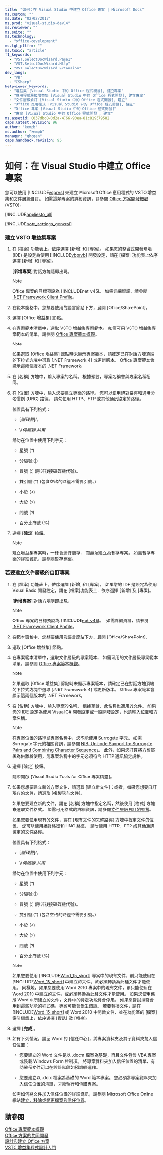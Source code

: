 ```yaml
---
title: "如何：在 Visual Studio 中建立 Office 專案 | Microsoft Docs"
ms.custom: ""
ms.date: "02/02/2017"
ms.prod: "visual-studio-dev14"
ms.reviewer: ""
ms.suite: ""
ms.technology: 
  - "office-development"
ms.tgt_pltfrm: ""
ms.topic: "article"
f1_keywords: 
  - "VST.SelectDocWizard.Page1"
  - "VST.SelectDocWizard.Http"
  - "VST.SelectDocWizard.Extension"
dev_langs: 
  - "VB"
  - "CSharp"
helpviewer_keywords: 
  - "增益集 [Visual Studio 中的 Office 程式開發], 建立專案"
  - "應用程式層級增益集 [Visual Studio 中的 Office 程式開發], 建立專案"
  - "文件層級自訂 [Visual Studio 中的 Office 程式開發], 建立"
  - "Office 應用程式 [Visual Studio 中的 Office 程式開發], 建立"
  - "Office 專案 [Visual Studio 中的 Office 程式開發]"
  - "專案 [Visual Studio 中的 Office 程式開發], 建立"
ms.assetid: 0037dbd8-0d2a-4766-90ea-81c819379582
caps.latest.revision: 96
author: "kempb"
ms.author: "kempb"
manager: "ghogen"
caps.handback.revision: 95
---
```

# 如何：在 Visual Studio 中建立 Office 專案
  您可以使用 [!INCLUDE[vsprvs](../sharepoint/includes/vsprvs-md.md)] 來建立 Microsoft Office 應用程式的 VSTO 增益集和文件層級自訂。 如需這類專案的詳細資訊，請參閱 [Office 方案開發概觀 &#40;VSTO&#41;](../vsto/office-solutions-development-overview-vsto.md)。  
  
 [!INCLUDE[appliesto_all](../vsto/includes/appliesto-all-md.md)]  
  
 [!INCLUDE[note_settings_general](../sharepoint/includes/note-settings-general-md.md)]  
  
### 建立 VSTO 增益集專案  
  
1.  在 \[檔案\] 功能表上，依序選擇 \[新增\] 和 \[專案\]。  如果您的整合式開發環境 \(IDE\) 是設定為使用 [!INCLUDE[vbprvb](../sharepoint/includes/vbprvb-md.md)] 開發設定，請在 \[檔案\] 功能表上依序選擇 \[新增\] 和 \[專案\]。  
  
     \[**新增專案**\] 對話方塊隨即出現。  
  
    > [!NOTE]  
    >  Office 專案的目標預設為 [!INCLUDE[net_v45](../vsto/includes/net-v45-md.md)]。  如需詳細資訊，請參閱 [.NET Framework Client Profile](http://msdn.microsoft.com/library/f0219919-1f02-4588-8704-327a62fd91f1)。  
  
2.  在範本窗格中，您想要使用的語言節點下方，展開 \[Office\/SharePoint\]。  
  
3.  選擇 \[Office 增益集\] 節點。  
  
4.  在專案範本清單中，選取 VSTO 增益集專案範本。  如需可用 VSTO 增益集專案範本的清單，請參閱 [Office 專案範本概觀](../vsto/office-project-templates-overview.md)。  
  
    > [!NOTE]  
    >  如果選取 \[Office 增益集\] 節點時未顯示專案範本，請確定已在對話方塊頂端的下拉式方塊中選取 \[.NET Framework 4\] 或更新版本。  Office 專案範本會顯示這兩個版本的 .NET Framework。  
  
5.  在 \[名稱\] 方塊中，輸入專案的名稱。  根據預設，專案名稱會與方案名稱相同。  
  
6.  在 \[位置\] 方塊中，輸入您要建立專案的路徑。  您可以使用絕對路徑和通用命名慣例 \(UNC\) 路徑。  請勿使用 HTTP、FTP 或其他通訊協定的路徑。  
  
     位置具有下列格式：  
  
    -   \[*磁碟機*\]:\\  
  
    -   \\\\*伺服器*\\*共用*  
  
     請勿在位置中使用下列字元：  
  
    -   星號 \(\*\)  
  
    -   分隔號 \(|\)  
  
    -   冒號 \(:\) \(除非後接磁碟機代號\)。  
  
    -   雙引號 \("\) \(包含空格的路徑不需要引號。\)  
  
    -   小於 \(\<\)  
  
    -   大於 \(\>\)  
  
    -   問號 \(?\)  
  
    -   百分比符號 \(%\)  
  
7.  選擇 \[**確定**\] 按鈕。  
  
    > [!NOTE]  
    >  建立增益集專案時，一律會進行儲存，  而無法建立為暫存專案。  如需暫存專案的詳細資訊，請參閱[暫存專案](http://msdn.microsoft.com/zh-tw/9cf1944c-7045-44cc-8701-7b0eb4099f2b)。  
  
### 若要建立文件層級的自訂專案  
  
1.  在 \[檔案\] 功能表上，依序選擇 \[新增\] 和 \[專案\]。  如果您的 IDE 是設定為使用 Visual Basic 開發設定，請在 \[檔案\]功能表上，依序選擇 \[新增\] 及 \[專案\]。  
  
     \[**新增專案**\] 對話方塊隨即出現。  
  
    > [!NOTE]  
    >  Office 專案的目標預設為 [!INCLUDE[net_v45](../vsto/includes/net-v45-md.md)]。  如需詳細資訊，請參閱 [.NET Framework Client Profile](http://msdn.microsoft.com/library/f0219919-1f02-4588-8704-327a62fd91f1)。  
  
2.  在範本窗格中，您想要使用的語言節點下方，展開 \[Office\/SharePoint\]。  
  
3.  選取 \[Office 增益集\] 節點。  
  
4.  在專案範本清單中，選取文件層級的專案範本。  如需可用的文件層級專案範本清單，請參閱 [Office 專案範本概觀](../vsto/office-project-templates-overview.md)。  
  
    > [!NOTE]  
    >  如果選取 \[Office 增益集\] 節點時未顯示專案範本，請確定已在對話方塊頂端的下拉式方塊中選取 \[.NET Framework 4\] 或更新版本。  Office 專案範本會顯示這兩個版本的 .NET Framework。  
  
5.  在 \[名稱\] 方塊中，輸入專案的名稱。  根據預設，此名稱也適用於文件。  如果您的 IDE 設定為使用 Visual C\# 開發設定或一般開發設定，也請輸入位置和方案名稱。  
  
    > [!NOTE]  
    >  在專案位置的路徑或專案名稱中，您不能使用 Surrogate 字元。  如需 Surrogate 字元的相關資訊，請參閱 [NIB: Unicode Support for Surrogate Pairs and Combining Character Sequences](http://msdn.microsoft.com/zh-tw/cba3285c-7b47-4ce8-8970-f48d6ac03e39)。  此外，如果您打算將方案部署為供離線使用，則專案名稱中的字元必須符合 HTTP 通訊協定規格。  
  
6.  選擇 \[確定\] 按鈕。  
  
     隨即開啟 \[Visual Studio Tools for Office 專案精靈\]。  
  
7.  如果您想要建立新的方案文件，請選取 \[建立新文件\]；或者，如果您想要自訂現有的文件，請選取 \[複製現有文件\]。  
  
     如果您要建立新的文件，請在 \[名稱\] 方塊中指定名稱，然後使用 \[格式\] 方塊來選取文件格式。  如需可用格式的詳細資訊，請參閱[文件層級自訂的架構](../vsto/architecture-of-document-level-customizations.md)。  
  
     如果您要使用現有的文件，請在 \[現有文件的完整路徑\] 方塊中指定文件的位置。  您可以使用絕對路徑和 UNC 路徑。  請勿使用 HTTP、FTP 或其他通訊協定的文件路徑。  
  
     位置具有下列格式：  
  
    -   \[*磁碟機*\]:\\  
  
    -   \\\\*伺服器*\\*共用*  
  
     請勿在位置中使用下列字元：  
  
    -   星號 \(\*\)  
  
    -   分隔號 \(|\)  
  
    -   冒號 \(:\) \(除非後接磁碟機代號\)。  
  
    -   雙引號 \("\) \(包含空格的路徑不需要引號。\)  
  
    -   小於 \(\<\)  
  
    -   大於 \(\>\)  
  
    -   問號 \(?\)  
  
    -   百分比符號 \(%\)  
  
    > [!NOTE]  
    >  如果您要使用 [!INCLUDE[Word_15_short](../vsto/includes/word-15-short-md.md)] 專案中的現有文件，則只能使用在 [!INCLUDE[Word_15_short](../vsto/includes/word-15-short-md.md)] 中建立的文件，或必須轉換為此種文件才能使用。  同樣地，如果您要使用 Word 2010 專案中的現有文件，則只能使用在 Word 2010 中建立的文件，或必須轉換為此種文件才能使用。  如果您使用舊版 Word 中所建立的文件，文件中的特定功能將會停用。  如果您嘗試撰寫會用到這些功能的程式碼，專案可能會發生錯誤。  若要轉換文件，請在 [!INCLUDE[Word_15_short](../vsto/includes/word-15-short-md.md)] 或 Word 2010 中開啟文件，並在功能區的 \[檔案\] 索引標籤上，依序選擇 \[資訊\] 及 \[轉換\]。  
  
8.  選擇 \[**完成**\]。  
  
9. 如有下列情況，請至 Word 的 \[信任中心\]，將專案資料夾及其子資料夾加入信任位置：  
  
    -   您要建立的 Word 文件是以 .docm 檔案為基礎，而且文件包含 VBA 專案或裝載 Windows Form 控制項。  將專案資料夾加入信任位置的清單，有助確保文件可以在設計階段如預期般運作。  
  
    -   您要建立以 .dotx 檔案為基礎的 Word 範本專案。  您必須將專案資料夾加入信任位置的清單，才能執行和偵錯專案。  
  
     如需如何將文件加入信任位置的詳細資訊，請參閱 Microsoft Office Online 網站[建立、移除或變更檔案的信任位置](https://support.office.com/en-au/article/Create-remove-or-change-a-trusted-location-for-your-files-f5151879-25ea-4998-80a5-4208b3540a62)。  
  
## 請參閱  
 [Office 專案範本概觀](../vsto/office-project-templates-overview.md)   
 [Office 方案的共同開發](../vsto/collaborative-development-of-office-solutions.md)   
 [設計和建立 Office 方案](../vsto/designing-and-creating-office-solutions.md)   
 [VSTO 增益集程式設計入門](../vsto/getting-started-programming-vsto-add-ins.md)  
  
  